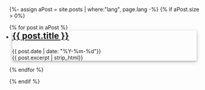 {%- assign aPost = site.posts | where:"lang", page.lang -%}
{% if aPost.size > 0%}

<ul class="card-deck" style="padding-left: 0px !important;">
    {% for post in aPost %}
  <li class="card" style="min-width: 18rem; margin: 0 7.5px 15px 7.5px !important; box-shadow: 0 2px 4px 0 rgba(0, 0, 0, 0.2), 0 3px 10px 0 rgba(0, 0, 0, 0.19);">
      <div class="card-body">
        <h2 class="card-title" style="font-size: 1.4rem; padding-top: 0px; margin-top: 0px;">
          <a class="post-link" href="{{ post.url | prepend: site.baseurl}}">{{ post.title }}</a>
        </h2>
        <div class="card-subtitle text-muted">{{ post.date | date: "%Y-%m-%d"}}</div>
        <div class="card-text">
        {{ post.excerpt | strip_html}}
        </div>
      </div>
  </li>
    {% endfor %}
</ul>
{% endif %}
